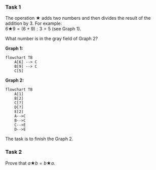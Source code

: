 ### Task 1

The operation $\bigstar$ adds two numbers and then divides the result of the addition by 3. For example:  
$6 \bigstar 9 = (6 + 9) : 3 = 5$ (see Graph 1).  

What number is in the gray field of Graph 2?


**Graph 1:**

```mermaid
flowchart TB
    A[6] --> C
    B[9] --> C
    C[5]
```

**Graph 2:**

```mermaid
flowchart TB
    A[1]
    B[2]
    C[?]
    D[?]
    E[2]
    A-->C
    B-->C
    C-->E
    D-->E
```

The task is to finish the Graph 2.

### Task 2

Prove that $a \bigstar b = b \bigstar a$.
